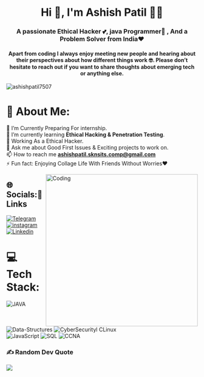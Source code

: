   
<h1 align="center">Hi 👋,<b> I'm Ashish Patil</b> 🧑‍💻</h1>
<h3 align="center">A passionate Ethical Hacker 💕, java Programmer🙌 , And a Problem Solver from India❤️</h3>
<h4 align="center">Apart from coding I always enjoy meeting new people and hearing about their perspectives about how different things work 🤓. Please don’t hesitate to reach out if you want to share thoughts about emerging tech or anything else.</h4>

<p align="left"> <img src="https://komarev.com/ghpvc/?username=ashishpatil7507&label=Profile%20views&color=0e75b6&style=flat" alt="ashishpatil7507" /> </p>

# 💫 About Me:
🔭 I’m Currently Preparing For internship.<br>🌱 I’m currently learning **Ethical Hacking & Penetration Testing**.<br>🤔 Working As a Ethical Hacker.<br>💬 Ask me about Good First Issues & Exciting projects to work on.<br>📫 How to reach me **ashishpatil.sknsits.comp@gmail.com**<br>⚡ Fun fact: Enjoying Collage Life With Friends Without Worries❤️

<img align="right" alt="Coding" width="400" src="https://cdn.dribbble.com/users/1059583/screenshots/4171367/coding-freak.gif">




## 🌐 Socials:🔗 Links




<a  href="https://t.me/phoenixashok007"><img alt=" Telegram" src="https://img.shields.io/badge/Telegram-ff4d4d?style=for-the-badge&logo=telegram&logoColor=white"></a>
<a href="https://www.instagram.com/ashishpatil.officiall"><img  alt="instagram" src="https://img.shields.io/badge/instagram-ffd9b3?style=for-the-badge&logo=instagram&logoColor=red" />
<a href=https://www.linkedin.com/in/ashishpatil7507/><img alt=" Linkedin" src="https://img.shields.io/badge/Linkedin-%2300acee.svg?&style=for-the-badge&logo=Linkedin&logoColor=white&alt=Linkedin"></a>

<!-- <a  href="https://discord.com/users/758681549993541684"><img alt=" Discord" src="https://img.shields.io/badge/Discord-7289DA?style=for-the-badge&logo=discord&logoColor=white"> -->
<!-- <a  href="" target="_blank"><img alt="LinkedIn" src="https://img.shields.io/badge/linkedin%20-%230077B5.svg?&style=for-the-badge&logo=linkedin&logoColor=white" /></a> -->
</a>

   
   



# 💻 Tech Stack:
![JAVA](https://img.shields.io/badge/java-e5ff00.svg?style=flat&logo=java&logoColor=blue) ![Data-Structures](https://img.shields.io/badge/Data-Structures-67b3ff.svg?style=flat&logo=java&logoColor=ffdd54) ![CyberSecurityl CLinux](https://img.shields.io/badge/HTML5-CSS-%23ED8B00.svg?style=flat&logo=HTML5&logoColor=red )  
![JavaScript](https://img.shields.io/badge/javascript-ff4d4d.svg?style=flat&logo=javascript&logoColor=white) ![SQL](https://img.shields.io/badge/sql-3670A0?style=flat&logo=sql&logoColor=ffdd54)  ![CCNA](https://img.shields.io/badge/FireBase-ffd9b3.svg?style=flat&logo=FireBase&logoColor=blue) 
### ✍️ Random Dev Quote
![](https://quotes-github-readme.vercel.app/api?type=horizontal&theme=radical)

